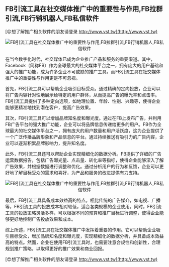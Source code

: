 ## **FB引流工具在社交媒体推广中的重要性与作用,FB拉群引流,FB行销机器人,FB私信软件**

[😍想了解推广相关软件的朋友请登录 http://www.vst.tw](http://www.vst.tw)

 <center><img src="https://vst.tw/MP4/tuiguang/png/2.png" alt="FB引流工具在社交媒体推广中的重要性与作用,FB拉群引流,FB行销机器人,FB私信软件"></center>

在当今数字化时代，社交媒体已成为企业推广产品和服务的重要渠道。其中，Facebook（简称FB）作为全球最大的社交媒体平台之一，拥有庞大的用户基础和强大的推广功能，成为许多企业不可或缺的推广工具。而FB引流工具在社交媒体推广中的重要性与作用更是不可忽视。

首先，FB引流工具可以帮助企业吸引目标受众。通过精确的定向投放，企业可以将广告内容针对性地展示给特定的用户群体，从而提高广告的曝光率和点击率。FB引流工具提供了多种定向选项，如地理位置、年龄、性别、兴趣等，使得企业能够更精准地找到潜在客户，提高广告效果。

其次，FB引流工具可以增加品牌知名度和曝光度。通过在FB上发布广告，并利用FB广告平台的强大推广功能，企业可以将品牌信息传递给更多的用户。FB作为全球最大的社交媒体平台之一，拥有庞大的用户数量和用户活跃度，这为企业提供了一个广泛传播品牌形象和产品信息的平台。通过持续推送有吸引力的广告内容，企业可以逐渐积累品牌影响力，提升知名度。

此外，FB引流工具还可以帮助企业实现精细化的数据分析。FB提供了详细的广告运营数据报告，包括广告曝光量、点击量、转化率等指标，使得企业能够深入了解广告效果，并根据数据进行调整和优化。通过分析用户的行为和反馈，企业可以更好地了解目标受众的需求和喜好，为产品和服务的改进提供有力支持。

 <center><img src="https://vst.tw/MP4/tuiguang/png/5.png" alt="FB引流工具在社交媒体推广中的重要性与作用,FB拉群引流,FB行销机器人,FB私信软件"></center>

最后，FB引流工具具备成本效益高的特点。相比传统的广告媒介，如电视、广播等，FB引流工具的投放成本相对较低，适合各类规模的企业使用。同时，FB引流工具的投放策略灵活多样，可以根据不同的预算和推广目标进行调整，使得企业能够更好地控制广告投放效果和成本。

综上所述，FB引流工具在社交媒体推广中发挥着重要的作用。它可以帮助企业吸引目标受众，增加品牌知名度和曝光度，实现精细化的数据分析，并具备成本效益高的特点。然而，企业在使用FB引流工具时，也需要注意合规性和创新性，合理规划推广策略，以取得更好的推广效果和商业回报。

[😍想了解推广相关软件的朋友请登录 http://www.vst.tw](http://www.vst.tw)



